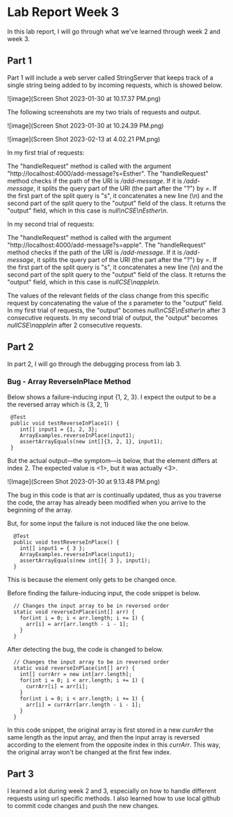 # Lab Report Week 3

In this lab report, I will go through what we've learned through week 2 and week 3.

## Part 1

Part 1 will include a web server called StringServer that keeps track of a single string being added to by incoming requests, which is showed below.

![image](Screen Shot 2023-01-30 at 10.17.37 PM.png)

The following screenshots are my two trials of requests and output.

![image](Screen Shot 2023-01-30 at 10.24.39 PM.png)

![image](Screen Shot 2023-02-13 at 4.02.21 PM.png)

In my first trial of requests:

The "handleRequest" method is called with the argument "http://localhost:4000/add-message?s=Esther".
The "handleRequest" method checks if the path of the URI is */add-message*.
If it is */add-message*, it splits the query part of the URI (the part after the "?") by *=*.
If the first part of the split query is "s", it concatenates a new line (\n) and the second part of the split query to the "output" field of the class.
It returns the "output" field, which in this case is *null<String>\nCSE\nEsther\n*.

In my second trial of requests:

The "handleRequest" method is called with the argument "http://localhost:4000/add-message?s=apple".
The "handleRequest" method checks if the path of the URI is */add-message*.
If it is */add-message*, it splits the query part of the URI (the part after the "?") by *=*.
If the first part of the split query is "s", it concatenates a new line (\n) and the second part of the split query to the "output" field of the class.
It returns the "output" field, which in this case is *nullCSE\napple\n*.

The values of the relevant fields of the class change from this specific request by concatenating the value of the *s* parameter to the "output" field. In my first trial of requests, the "output" bcomes *null<String>\nCSE\nEsther\n* after 3 consecutive requests. In my second trial of output, the "output" becomes *nullCSE\napple\n* after 2 consecutive requests.

## Part 2

In part 2, I will go through the debugging process from lab 3. 

### Bug - Array ReverseInPlace Method

Below shows a failure-inducing input {1, 2, 3}. I expect the output to be a the reversed array which is {3, 2, 1} 

```
 @Test 
 public void testReverseInPlace1() {
    int[] input1 = {1, 2, 3};
    ArrayExamples.reverseInPlace(input1);
    assertArrayEquals(new int[]{3, 2, 1}, input1);
 }
```
But the actual output—the symptom—is below, that the element differs at index 2. The expected value is <1>, but it was actually <3>.

![Image](Screen Shot 2023-01-30 at 9.13.48 PM.png)

The bug in this code is that arr is continually updated, thus as you traverse the code, the array has already been modified when you arrive to the beginning of the array. 

But, for some input the failure is not induced like the one below.

```
  @Test 
  public void testReverseInPlace() {
    int[] input1 = { 3 };
    ArrayExamples.reverseInPlace(input1);
    assertArrayEquals(new int[]{ 3 }, input1);
  }

```

This is because the element only gets to be changed once.

Before finding the failure-inducing input, the code snippet is below. 

```
  // Changes the input array to be in reversed order
  static void reverseInPlace(int[] arr) {
    for(int i = 0; i < arr.length; i += 1) {
      arr[i] = arr[arr.length - i - 1];
    }
  }
```

After detecting the bug, the code is changed to below.

```
  // Changes the input array to be in reversed order
  static void reverseInPlace(int[] arr) {
    int[] currArr = new int[arr.length];
    for(int i = 0; i < arr.length; i += 1) {
      currArr[i] = arr[i];
    }
    for(int i = 0; i < arr.length; i += 1) {
      arr[i] = currArr[arr.length - i - 1];
    }
  } 
```

In this code snippet, the original array is first stored in a new *currArr* the same length as the input array, and then the input array is reversed according to the element from the opposite index in this *currArr*. This way, the original array won't be changed at the first few index.

## Part 3

I learned a lot during week 2 and 3, especially on how to handle different requests using url specific methods. I also learned how to use local github to commit code changes and push the new changes.  

